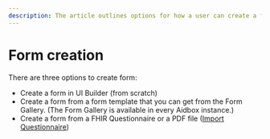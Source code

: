 ```yaml
---
description: The article outlines options for how a user can create a form.
---
```


# Form creation

There are three options to create form:

* Create a form in UI Builder (from scratch)
* Create a form from a form template that you can get from the Form Gallery. (The Form Gallery is available in every Aidbox instance.)
* Create a form from a FHIR Questionnaire or a PDF file ([Import Questionnaire](../import-fhir-questionnaire.md))
